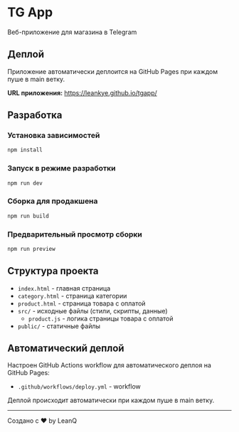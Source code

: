 # TG App

Веб-приложение для магазина в Telegram

## Деплой

Приложение автоматически деплоится на GitHub Pages при каждом пуше в main ветку.

**URL приложения:** https://leankye.github.io/tgapp/

## Разработка

### Установка зависимостей
```bash
npm install
```

### Запуск в режиме разработки
```bash
npm run dev
```

### Сборка для продакшена
```bash
npm run build
```

### Предварительный просмотр сборки
```bash
npm run preview
```

## Структура проекта

- `index.html` - главная страница
- `category.html` - страница категории
- `product.html` - страница товара с оплатой
- `src/` - исходные файлы (стили, скрипты, данные)
  - `product.js` - логика страницы товара с оплатой
- `public/` - статичные файлы

## Автоматический деплой

Настроен GitHub Actions workflow для автоматического деплоя на GitHub Pages:
- `.github/workflows/deploy.yml` - workflow

Деплой происходит автоматически при каждом пуше в main ветку.

---
Создано с ❤️ by LeanQ
